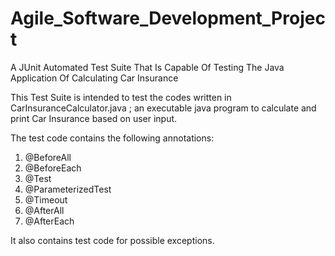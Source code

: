 # Agile_Software_Development_Project
A JUnit Automated Test Suite That Is Capable Of Testing The Java Application Of Calculating Car Insurance

This Test Suite is intended to test the codes written in CarInsuranceCalculator.java ; an executable java 
program to calculate and print Car Insurance based on user input.

The test code contains the following annotations:
  1. @BeforeAll
  2. @BeforeEach
  3. @Test
  4. @ParameterizedTest
  5. @Timeout 
  6. @AfterAll  
  7. @AfterEach

It also contains test code for possible exceptions.
